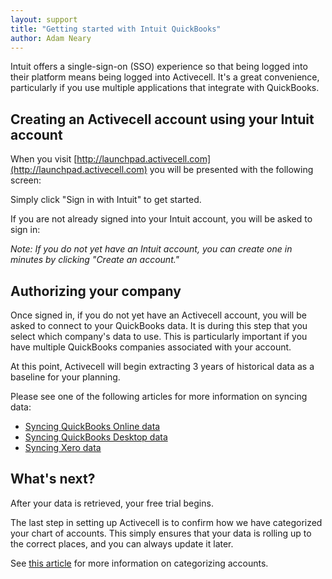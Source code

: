 ```yaml
---
layout: support
title: "Getting started with Intuit QuickBooks"
author: Adam Neary
---
```


Intuit offers a single-sign-on (SSO) experience so that being logged into their platform means being logged into Activecell. It's a great convenience, particularly if you use multiple applications that integrate with QuickBooks.

## Creating an Activecell account using your Intuit account

When you visit [http://launchpad.activecell.com](http://launchpad.activecell.com) you will be presented with the following screen:

<!-- screenshot -->

Simply click "Sign in with Intuit" to get started.

If you are not already signed into your Intuit account, you will be asked to sign in:

<!-- screenshot -->

_Note: If you do not yet have an Intuit account, you can create one in minutes by clicking "Create an account."_

## Authorizing your company

Once signed in, if you do not yet have an Activecell account, you will be asked to connect to your QuickBooks data. It is during this step that you select which company's data to use. This is particularly important if you have multiple QuickBooks companies associated with your account.

<!-- screenshot -->

At this point, Activecell will begin extracting 3 years of historical data as a baseline for your planning.

Please see one of the following articles for more information on syncing data:

* [Syncing QuickBooks Online data](/connect-qbo)
* [Syncing QuickBooks Desktop data](/connect-qbd)
* [Syncing Xero data](/connect-xero)

## What's next?

After your data is retrieved, your free trial begins.

The last step in setting up Activecell is to confirm how we have categorized your chart of accounts. This simply ensures that your data is rolling up to the correct places, and you can always update it later.

See [this article](/categorizing-accounts) for more information on categorizing accounts.
